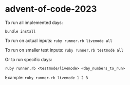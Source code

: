 # advent-of-code-2023
To run all implemented days:

`bundle install`

To run on actual inputs: `ruby runner.rb livemode all`

To run on smaller test inputs: `ruby runner.rb testmode all`

Or to run specific days:

`ruby runner.rb <testmode/livemode> <day_numbers_to_run>`

Example:
`ruby runner.rb livemode 1 2 3`